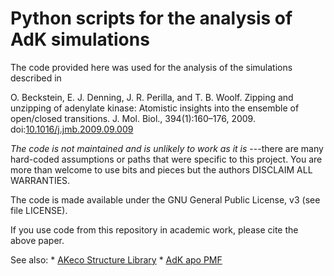 # Python scripts for the analysis of AdK simulations

The code provided here was used for the analysis of the simulations
described in

   O. Beckstein, E. J. Denning, J. R. Perilla, and
   T. B. Woolf. Zipping and unzipping of adenylate kinase: Atomistic
   insights into the ensemble of open/closed
   transitions. J. Mol. Biol.,
   394(1):160–176, 2009. doi:[10.1016/j.jmb.2009.09.009](http://doi.org/10.1016/j.jmb.2009.09.009)

*The code is not maintained and is unlikely to work as it is* ---there
are many hard-coded assumptions or paths that were specific to this
project. You are more than welcome to use bits and pieces but the
authors DISCLAIM ALL WARRANTIES.

The code is made available under the GNU General Public License, v3
(see file LICENSE).

If you use code from this repository in academic work, please cite
the above paper.

See also:
*
[AKeco Structure Library](https://becksteinlab.physics.asu.edu/resources/73/akeco-structure-library)
*
[AdK apo PMF](https://becksteinlab.physics.asu.edu/research/52/adk-apo-pmf)

